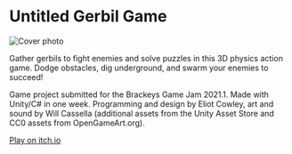 # Untitled Gerbil Game
![Cover photo](CoverPhoto.png)

Gather gerbils to fight enemies and solve puzzles in this 3D physics action game. Dodge obstacles, dig underground, and swarm your enemies to succeed!

Game project submitted for the Brackeys Game Jam 2021.1. Made with Unity/C# in one week. Programming and design by Eliot Cowley, art and sound by Will Cassella (additional assets from the Unity Asset Store and CC0 assets from OpenGameArt.org).

[Play on itch.io](https://itch.io/jam/brackeys-5/rate/928908)
